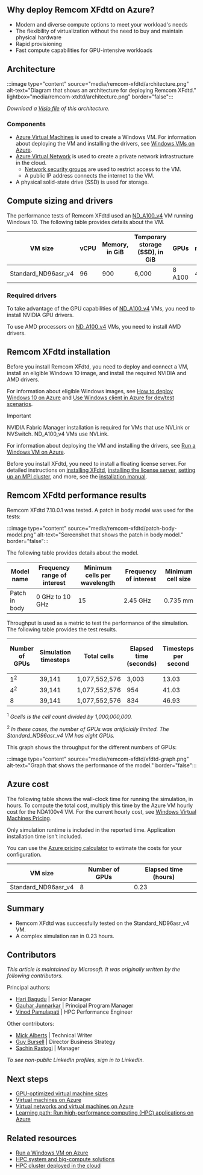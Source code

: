 <Intro should cover a basic overview of the workload.>

## Why deploy Remcom XFdtd on Azure?

- Modern and diverse compute options to meet your workload's needs
- The flexibility of virtualization without the need to buy and maintain physical hardware
- Rapid provisioning
- Fast compute capabilities for GPU-intensive workloads

## Architecture

:::image type="content" source="media/remcom-xfdtd/architecture.png" alt-text="Diagram that shows an architecture for deploying Remcom XFdtd." lightbox="media/remcom-xtdtd/architecture.png" border="false":::

*Download a [Visio file](https://arch-center.azureedge.net/remcom-xfdtd.vsdx) of this
architecture.*

### Components

- [Azure Virtual Machines](https://azure.microsoft.com/services/virtual-machines) is
    used to create a Windows VM. For information about deploying the VM and installing the drivers, see [Windows VMs on Azure](../../reference-architectures/n-tier/windows-vm.yml).
- [Azure Virtual Network](https://azure.microsoft.com/services/virtual-network) is
    used to create a private network infrastructure in the cloud.
  - [Network security groups](/azure/virtual-network/network-security-groups-overview) are used to restrict access to the VM.  
  - A public IP address connects the internet to the VM.
- A physical solid-state drive (SSD) is used for storage.

## Compute sizing and drivers

The performance tests of Remcom XFdtd used an [ND_A100_v4](/azure/virtual-machines/nda100-v4-series) VM running Windows 10. The following table provides details about the VM.

|VM size|vCPU|Memory, in GiB|Temporary storage (SSD), in GiB|	GPUs	|GPU memory, in GiB|Maximum data disks|
|-|-|-|-|-|-|-|
|Standard_ND96asr_v4	|96	|900	|6,000	|8 A100	|40	|32|

### Required drivers

To take advantage of the GPU capabilities of [ND_A100_v4](/azure/virtual-machines/nda100-v4-series) VMs, you need to install NVIDIA GPU drivers.

To use AMD processors on [ND_A100_v4](/azure/virtual-machines/nda100-v4-series) VMs, you need to install AMD drivers.

## Remcom XFdtd installation

Before you install Remcom XFdtd, you need to deploy and connect a VM, install an eligible Windows 10 image, and install the required NVIDIA and AMD drivers. 

For information about eligible Windows images, see [How to deploy Windows 10 on Azure](/azure/virtual-machines/windows/windows-desktop-multitenant-hosting-deployment) and [Use Windows client in Azure for dev/test scenarios](/azure/virtual-machines/windows/client-images).

> [!IMPORTANT]
>  NVIDIA Fabric Manager installation is required for VMs that use NVLink or NVSwitch. ND_A100_v4 VMs use NVLink. 

For information about deploying the VM and installing the drivers, see [Run a Windows VM on Azure](../../reference-architectures/n-tier/windows-vm.yml).

Before you install XFdtd, you need to install a floating license server. For detailed instructions on [installing XFdtd](https://support.remcom.com/xfdtd/installation/xfdtd-installation.php), [installing the license server](https://support.remcom.com/xfdtd/installation/floating-license.php), [setting up an MPI cluster](https://support.remcom.com/xfdtd/installation/mpi-cluster-setup.php), and more, see the [installation manual](https://support.remcom.com/xfdtd/installation.html).

## Remcom XFdtd performance results

Remcom XFdtd 7.10.0.1 was tested. A patch in body model was used for the tests: 

:::image type="content" source="media/remcom-xfdtd/patch-body-model.png" alt-text="Screenshot that shows the patch in body model." border="false":::

The following table provides details about the model.

|Model name|Frequency range of interest|Minimum cells per wavelength|Frequency of interest|Minimum cell size|
|-|-|-|-|-|
|Patch in body|0 GHz to 10 GHz|15|2.45 GHz|0.735 mm|

Throughput is used as a metric to test the performance of the simulation. The following table provides the test results. 

|Number of GPUs|	Simulation timesteps |Total cells|Elapsed time (seconds)|Timesteps per second|Throughput (cells per second)|Throughput (Gcells<sup>1</sup> per second)|
|-|-|-|-|-|-|-|
|1<sup>2	|39,141	|1,077,552,576	|3,003	|13.03	|14,044,783,675	|14.04|
|4<sup>2|	39,141|	1,077,552,576|	954|	41.03|	44,210,152,387|	44.21|
|8|	39,141	|1,077,552,576|	834	|46.93|	50,571,325,392	|50.57|

<sup>1</sup> *Gcells is the cell count divided by 1,000,000,000.*

<sup>2</sup> *In these cases, the number of GPUs was artificially limited. The Standard_ND96asr_v4 VM has eight GPUs.*

This graph shows the throughput for the different numbers of GPUs: 

:::image type="content" source="media/remcom-xfdtd/xfdtd-graph.png" alt-text="Graph that shows the performance of the model." border="false":::

## Azure cost

The following table shows the wall-clock time for running the simulation, in hours. To compute the total cost, multiply this time by the Azure VM hourly cost for the NDA100v4 VM. For the current hourly cost, see [Windows Virtual Machines Pricing](https://azure.microsoft.com/pricing/details/virtual-machines/windows/#pricing).

Only simulation runtime is included in the reported time. Application installation time isn't included.

You can use the [Azure pricing calculator](https://azure.microsoft.com/pricing/calculator) to estimate the costs for your configuration.

|VM size|	Number of GPUs|	Elapsed time (hours)|
|-|-|-|
|Standard_ND96asr_v4	|	8|	0.23| 

## Summary

- Remcom XFdtd was successfully tested on the Standard_ND96asr_v4 VM.
- A complex simulation ran in 0.23 hours. 

## Contributors

*This article is maintained by Microsoft. It was originally written by
the following contributors.*

Principal authors:

-   [Hari Bagudu](https://www.linkedin.com/in/hari-bagudu-88732a19) |
    Senior Manager
-   [Gauhar Junnarkar](https://www.linkedin.com/in/gauharjunnarkar) |
    Principal Program Manager
-   [Vinod Pamulapati](https://www.linkedin.com/in/vinod-reddy-20481a104) |
    HPC Performance Engineer

Other contributors:

-   [Mick Alberts](https://www.linkedin.com/in/mick-alberts-a24a1414) |
    Technical Writer
-   [Guy Bursell](https://www.linkedin.com/in/guybursell) | Director
    Business Strategy
-   [Sachin Rastogi](https://www.linkedin.com/in/sachin-rastogi-907a3b5) |
    Manager

*To see non-public LinkedIn profiles, sign in to LinkedIn.*

## Next steps

- [GPU-optimized virtual machine sizes](/azure/virtual-machines/sizes-gpu)
- [Virtual machines on Azure](/azure/virtual-machines/overview)
- [Virtual networks and virtual machines on Azure](/azure/virtual-network/network-overview)
- [Learning path: Run high-performance computing (HPC) applications on Azure](/learn/paths/run-high-performance-computing-applications-azure)

## Related resources

- [Run a Windows VM on Azure](../../reference-architectures/n-tier/windows-vm.yml)
- [HPC system and big-compute solutions](../../solution-ideas/articles/big-compute-with-azure-batch.yml)
- [HPC cluster deployed in the cloud](../../solution-ideas/articles/hpc-cluster.yml)